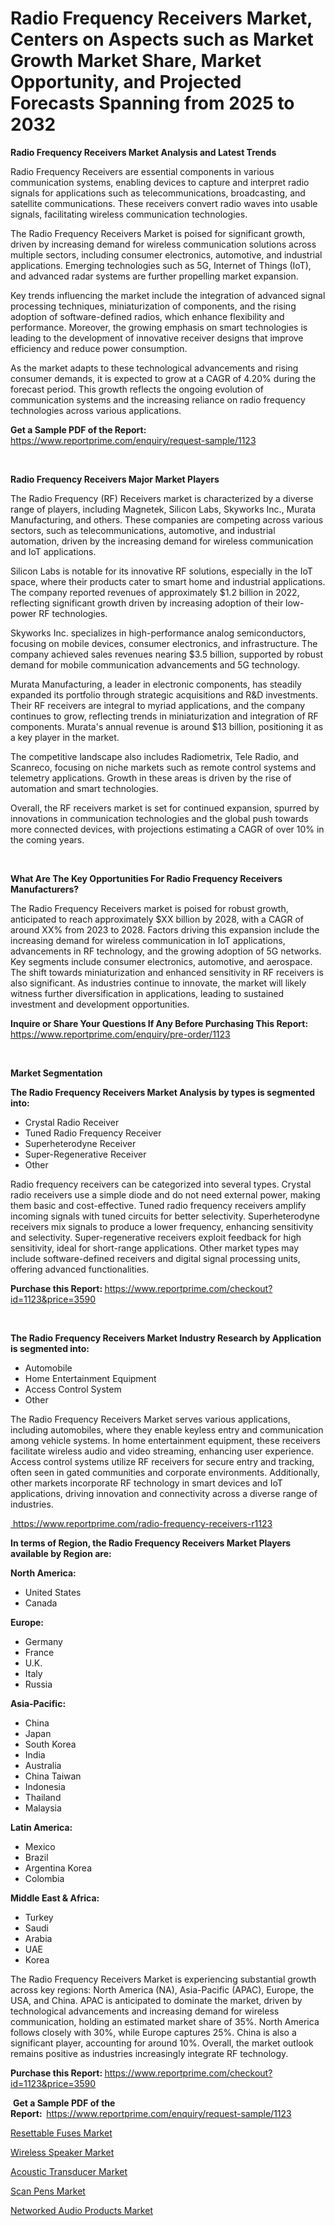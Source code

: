 <p><h1>Radio Frequency Receivers Market, Centers on Aspects such as Market Growth Market Share, Market Opportunity, and Projected Forecasts Spanning from 2025 to 2032</h1></p><p><strong>Radio Frequency Receivers Market Analysis and Latest Trends</strong></p>
<p><p>Radio Frequency Receivers are essential components in various communication systems, enabling devices to capture and interpret radio signals for applications such as telecommunications, broadcasting, and satellite communications. These receivers convert radio waves into usable signals, facilitating wireless communication technologies.</p><p>The Radio Frequency Receivers Market is poised for significant growth, driven by increasing demand for wireless communication solutions across multiple sectors, including consumer electronics, automotive, and industrial applications. Emerging technologies such as 5G, Internet of Things (IoT), and advanced radar systems are further propelling market expansion. </p><p>Key trends influencing the market include the integration of advanced signal processing techniques, miniaturization of components, and the rising adoption of software-defined radios, which enhance flexibility and performance. Moreover, the growing emphasis on smart technologies is leading to the development of innovative receiver designs that improve efficiency and reduce power consumption.</p><p>As the market adapts to these technological advancements and rising consumer demands, it is expected to grow at a CAGR of 4.20% during the forecast period. This growth reflects the ongoing evolution of communication systems and the increasing reliance on radio frequency technologies across various applications.</p></p>
<p><strong>Get a Sample PDF of the Report:&nbsp;</strong> <a href="https://www.reportprime.com/enquiry/request-sample/1123?utm_campaign=1159&utm_medium=2&utm_source=Github&utm_content=ia&utm_term=18032025&utm_id=radio-frequency-receivers">https://www.reportprime.com/enquiry/request-sample/1123</a></p>
<p>&nbsp;</p>
<p><strong>Radio Frequency Receivers Major Market Players</strong></p>
<p><p>The Radio Frequency (RF) Receivers market is characterized by a diverse range of players, including Magnetek, Silicon Labs, Skyworks Inc., Murata Manufacturing, and others. These companies are competing across various sectors, such as telecommunications, automotive, and industrial automation, driven by the increasing demand for wireless communication and IoT applications.</p><p>Silicon Labs is notable for its innovative RF solutions, especially in the IoT space, where their products cater to smart home and industrial applications. The company reported revenues of approximately $1.2 billion in 2022, reflecting significant growth driven by increasing adoption of their low-power RF technologies.</p><p>Skyworks Inc. specializes in high-performance analog semiconductors, focusing on mobile devices, consumer electronics, and infrastructure. The company achieved sales revenues nearing $3.5 billion, supported by robust demand for mobile communication advancements and 5G technology.</p><p>Murata Manufacturing, a leader in electronic components, has steadily expanded its portfolio through strategic acquisitions and R&D investments. Their RF receivers are integral to myriad applications, and the company continues to grow, reflecting trends in miniaturization and integration of RF components. Murata's annual revenue is around $13 billion, positioning it as a key player in the market.</p><p>The competitive landscape also includes Radiometrix, Tele Radio, and Scanreco, focusing on niche markets such as remote control systems and telemetry applications. Growth in these areas is driven by the rise of automation and smart technologies. </p><p>Overall, the RF receivers market is set for continued expansion, spurred by innovations in communication technologies and the global push towards more connected devices, with projections estimating a CAGR of over 10% in the coming years.</p></p>
<p>&nbsp;</p>
<p><strong>What Are The Key Opportunities For Radio Frequency Receivers Manufacturers?</strong></p>
<p><p>The Radio Frequency Receivers market is poised for robust growth, anticipated to reach approximately $XX billion by 2028, with a CAGR of around XX% from 2023 to 2028. Factors driving this expansion include the increasing demand for wireless communication in IoT applications, advancements in RF technology, and the growing adoption of 5G networks. Key segments include consumer electronics, automotive, and aerospace. The shift towards miniaturization and enhanced sensitivity in RF receivers is also significant. As industries continue to innovate, the market will likely witness further diversification in applications, leading to sustained investment and development opportunities.</p></p>
<p><strong>Inquire or Share Your Questions If Any Before Purchasing This Report:</strong> <a href="https://www.reportprime.com/enquiry/pre-order/1123?utm_campaign=1159&utm_medium=2&utm_source=Github&utm_content=ia&utm_term=18032025&utm_id=radio-frequency-receivers">https://www.reportprime.com/enquiry/pre-order/1123</a></p>
<p>&nbsp;</p>
<p><strong>Market Segmentation</strong></p>
<p><strong>The Radio Frequency Receivers Market Analysis by types is segmented into:</strong></p>
<p><ul><li>Crystal Radio Receiver</li><li>Tuned Radio Frequency Receiver</li><li>Superheterodyne Receiver</li><li>Super-Regenerative Receiver</li><li>Other</li></ul></p>
<p><p>Radio frequency receivers can be categorized into several types. Crystal radio receivers use a simple diode and do not need external power, making them basic and cost-effective. Tuned radio frequency receivers amplify incoming signals with tuned circuits for better selectivity. Superheterodyne receivers mix signals to produce a lower frequency, enhancing sensitivity and selectivity. Super-regenerative receivers exploit feedback for high sensitivity, ideal for short-range applications. Other market types may include software-defined receivers and digital signal processing units, offering advanced functionalities.</p></p>
<p><strong>Purchase this Report:&nbsp;</strong><a href="https://www.reportprime.com/checkout?id=1123&price=3590&utm_campaign=1159&utm_medium=2&utm_source=Github&utm_content=ia&utm_term=18032025&utm_id=radio-frequency-receivers">https://www.reportprime.com/checkout?id=1123&price=3590</a></p>
<p>&nbsp;</p>
<p><strong>The Radio Frequency Receivers Market Industry Research by Application is segmented into:</strong></p>
<p><ul><li>Automobile</li><li>Home Entertainment Equipment</li><li>Access Control System</li><li>Other</li></ul></p>
<p><p>The Radio Frequency Receivers Market serves various applications, including automobiles, where they enable keyless entry and communication among vehicle systems. In home entertainment equipment, these receivers facilitate wireless audio and video streaming, enhancing user experience. Access control systems utilize RF receivers for secure entry and tracking, often seen in gated communities and corporate environments. Additionally, other markets incorporate RF technology in smart devices and IoT applications, driving innovation and connectivity across a diverse range of industries.</p></p>
<p><a href="https://www.reportprime.com/radio-frequency-receivers-r1123?utm_campaign=1159&utm_medium=2&utm_source=Github&utm_content=ia&utm_term=18032025&utm_id=radio-frequency-receivers">&nbsp;https://www.reportprime.com/radio-frequency-receivers-r1123</a></p>
<p><strong>In terms of Region, the Radio Frequency Receivers Market Players available by Region are:</strong></p>
<p>
    <p> <strong> North America: </strong>
        <ul>
            <li>United States</li>
            <li>Canada</li>
        </ul>
        </p> 
    <p> <strong> Europe: </strong>
        <ul>
            <li>Germany</li>
            <li>France</li>
            <li>U.K.</li>
            <li>Italy</li>
            <li>Russia</li>
        </ul>
        </p> 
    <p> <strong> Asia-Pacific: </strong>
        <ul>
            <li>China</li>
            <li>Japan</li>
            <li>South Korea</li>
            <li>India</li>
            <li>Australia</li>
            <li>China Taiwan</li>
            <li>Indonesia</li>
            <li>Thailand</li>
            <li>Malaysia</li>
        </ul>
        </p> 
    <p> <strong> Latin America: </strong>
        <ul>
            <li>Mexico</li>
            <li>Brazil</li>
            <li>Argentina Korea</li>
            <li>Colombia</li>
        </ul>
        </p> 
    <p> <strong> Middle East & Africa: </strong>
        <ul>
            <li>Turkey</li>
            <li>Saudi</li>
            <li>Arabia</li>
            <li>UAE</li>
            <li>Korea</li>
        </ul>
    </p>
    </p>
<p><p>The Radio Frequency Receivers Market is experiencing substantial growth across key regions: North America (NA), Asia-Pacific (APAC), Europe, the USA, and China. APAC is anticipated to dominate the market, driven by technological advancements and increasing demand for wireless communication, holding an estimated market share of 35%. North America follows closely with 30%, while Europe captures 25%. China is also a significant player, accounting for around 10%. Overall, the market outlook remains positive as industries increasingly integrate RF technology.</p></p>
<p><strong>Purchase this Report: </strong><a href="https://www.reportprime.com/checkout?id=1123&price=3590&utm_campaign=1159&utm_medium=2&utm_source=Github&utm_content=ia&utm_term=18032025&utm_id=radio-frequency-receivers">https://www.reportprime.com/checkout?id=1123&price=3590</a></p>
<p>&nbsp;<strong>Get a Sample PDF of the Report:&nbsp;&nbsp;</strong><a href="https://www.reportprime.com/enquiry/request-sample/1123?utm_campaign=1159&utm_medium=2&utm_source=Github&utm_content=ia&utm_term=18032025&utm_id=radio-frequency-receivers">https://www.reportprime.com/enquiry/request-sample/1123</a></p>
<p><strong></strong></p>
<p><p><a href="https://github.com/gorbaicodaro/Market-Research-Report-List-1/blob/main/resettable-fuses-market.md?utm_campaign=1159&utm_medium=2&utm_source=Github&utm_content=ia&utm_term=18032025&utm_id=radio-frequency-receivers">Resettable Fuses Market</a></p><p><a href="https://github.com/rwanjamiul/Market-Research-Report-List-1/blob/main/wireless-speaker-market.md?utm_campaign=1159&utm_medium=2&utm_source=Github&utm_content=ia&utm_term=18032025&utm_id=radio-frequency-receivers">Wireless Speaker Market</a></p><p><a href="https://github.com/sivyerloucks/Market-Research-Report-List-1/blob/main/acoustic-transducer-market.md?utm_campaign=1159&utm_medium=2&utm_source=Github&utm_content=ia&utm_term=18032025&utm_id=radio-frequency-receivers">Acoustic Transducer Market</a></p><p><a href="https://github.com/tamerlgwilt/Market-Research-Report-List-1/blob/main/scan-pens-market.md?utm_campaign=1159&utm_medium=2&utm_source=Github&utm_content=ia&utm_term=18032025&utm_id=radio-frequency-receivers">Scan Pens Market</a></p><p><a href="https://github.com/safatabhee/Market-Research-Report-List-1/blob/main/networked-audio-products-market.md?utm_campaign=1159&utm_medium=2&utm_source=Github&utm_content=ia&utm_term=18032025&utm_id=radio-frequency-receivers">Networked Audio Products Market</a></p></p>